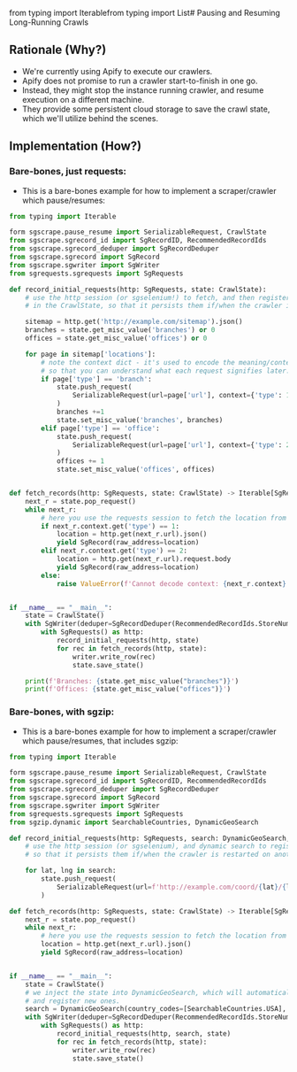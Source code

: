 from typing import Iterablefrom typing import List# Pausing and Resuming Long-Running Crawls

## Rationale (Why?)

- We're currently using Apify to execute our crawlers.
- Apify does not promise to run a crawler start-to-finish in one go.
- Instead, they might stop the instance running crawler, and resume execution on a different machine.
- They provide some persistent cloud storage to save the crawl state, which we'll utilize behind the scenes.

## Implementation (How?)

### Bare-bones, just requests:

- This is a bare-bones example for how to implement a scraper/crawler which pause/resumes:

```python
from typing import Iterable

form sgscrape.pause_resume import SerializableRequest, CrawlState
from sgscrape.sgrecord_id import SgRecordID, RecommendedRecordIds
from sgscrape.sgrecord_deduper import SgRecordDeduper
from sgscrape.sgrecord import SgRecord
from sgscrape.sgwriter import SgWriter
from sgrequests.sgrequests import SgRequests

def record_initial_requests(http: SgRequests, state: CrawlState):
    # use the http session (or sgselenium!) to fetch, and then register all (or most) requests
    # in the CrawlState, so that it persists them if/when the crawler is restarted on another machine.

    sitemap = http.get('http://example.com/sitemap').json()
    branches = state.get_misc_value('branches') or 0
    offices = state.get_misc_value('offices') or 0

    for page in sitemap['locations']:
        # note the context dict - it's used to encode the meaning/context of each request,
        # so that you can understand what each request signifies later.
        if page['type'] == 'branch':
            state.push_request(
                SerializableRequest(url=page['url'], context={'type': 1})
            )
            branches +=1
            state.set_misc_value('branches', branches)
        elif page['type'] == 'office':
            state.push_request(
                SerializableRequest(url=page['url'], context={'type': 2})
            )
            offices += 1
            state.set_misc_value('offices', offices)


def fetch_records(http: SgRequests, state: CrawlState) -> Iterable[SgRecord]:
    next_r = state.pop_request()
    while next_r:
        # here you use the requests session to fetch the location from the requests
        if next_r.context.get('type') == 1:
            location = http.get(next_r.url).json()
            yield SgRecord(raw_address=location)
        elif next_r.context.get('type') == 2:
            location = http.get(next_r.url).request.body
            yield SgRecord(raw_address=location)
        else:
            raise ValueError(f'Cannot decode context: {next_r.context}')


if __name__ == "__main__":
    state = CrawlState()
    with SgWriter(deduper=SgRecordDeduper(RecommendedRecordIds.StoreNumberId)) as writer:
        with SgRequests() as http:
            record_initial_requests(http, state)
            for rec in fetch_records(http, state):
                writer.write_row(rec)
                state.save_state()

    print(f'Branches: {state.get_misc_value("branches")}')
    print(f'Offices: {state.get_misc_value("offices")}')
```

### Bare-bones, with sgzip:

- This is a bare-bones example for how to implement a scraper/crawler which pause/resumes, that includes sgzip:

```python
from typing import Iterable

form sgscrape.pause_resume import SerializableRequest, CrawlState
from sgscrape.sgrecord_id import SgRecordID, RecommendedRecordIds
from sgscrape.sgrecord_deduper import SgRecordDeduper
from sgscrape.sgrecord import SgRecord
from sgscrape.sgwriter import SgWriter
from sgrequests.sgrequests import SgRequests
from sgzip.dynamic import SearchableCountries, DynamicGeoSearch

def record_initial_requests(http: SgRequests, search: DynamicGeoSearch, state: CrawlState):
    # use the http session (or sgselenium), and dynamic search to register all (or most) requests in the CrawlState,
    # so that it persists them if/when the crawler is restarted on another machine.

    for lat, lng in search:
        state.push_request(
            SerializableRequest(url=f'http://example.com/coord/{lat}/{lng}')
        )

def fetch_records(http: SgRequests, state: CrawlState) -> Iterable[SgRecord]:
    next_r = state.pop_request()
    while next_r:
        # here you use the requests session to fetch the location from the requests
        location = http.get(next_r.url).json()
        yield SgRecord(raw_address=location)


if __name__ == "__main__":
    state = CrawlState()
    # we inject the state into DynamicGeoSearch, which will automatically prune all previously-searched points,
    # and register new ones.
    search = DynamicGeoSearch(country_codes=[SearchableCountries.USA], state=state)
    with SgWriter(deduper=SgRecordDeduper(RecommendedRecordIds.StoreNumberId)) as writer:
        with SgRequests() as http:
            record_initial_requests(http, search, state)
            for rec in fetch_records(http, state):
                writer.write_row(rec)
                state.save_state()
```
